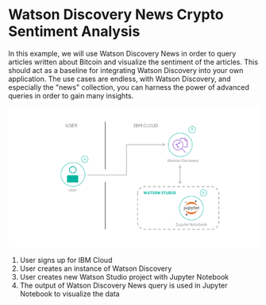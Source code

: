 # Watson Discovery News Crypto Sentiment Analysis

In this example, we will use Watson Discovery News in order to query articles written about Bitcoin and visualize the sentiment of the articles. This should act as a baseline for integrating Watson Discovery into your own application. The use cases are endless, with Watson Discovery, and especially the "news" collection, you can harness the power of advanced queries in order to gain many insights.

![](images/flow.png)

1. User signs up for IBM Cloud
1. User creates an instance of Watson Discovery
1. User creates new Watson Studio project with Jupyter Notebook
1. The output of Watson Discovery News query is used in Jupyter Notebook to visualize the data
